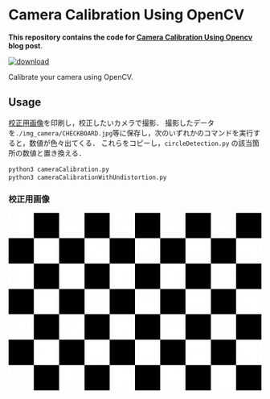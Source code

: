 # Camera Calibration Using OpenCV

**This repository contains the code for [Camera Calibration Using Opencv](https://learnopencv.com/camera-calibration-using-opencv/) blog post**.

[<img src="https://learnopencv.com/wp-content/uploads/2022/07/download-button-e1657285155454.png" alt="download" width="200">](https://www.dropbox.com/sh/wp7kxnlptpg4o0l/AAC1Jp04cAuTitp3R6ustluMa?dl=1)

Calibrate your camera using OpenCV.

## Usage

[校正用画像](#追記校正用画像)を印刷し，校正したいカメラで撮影．
撮影したデータを`./img_camera/CHECKBOARD.jpg`等に保存し，次のいずれかのコマンドを実行すると，数値が色々出てくる．
これらをコピーし，`circleDetection.py` の該当箇所の数値と置き換える．

```shell
python3 cameraCalibration.py
python3 cameraCalibrationWithUndistortion.py
```

### 校正用画像

[![image](./チェッカーボード-768x538.png)](./チェッカーボード-768x538.png)
